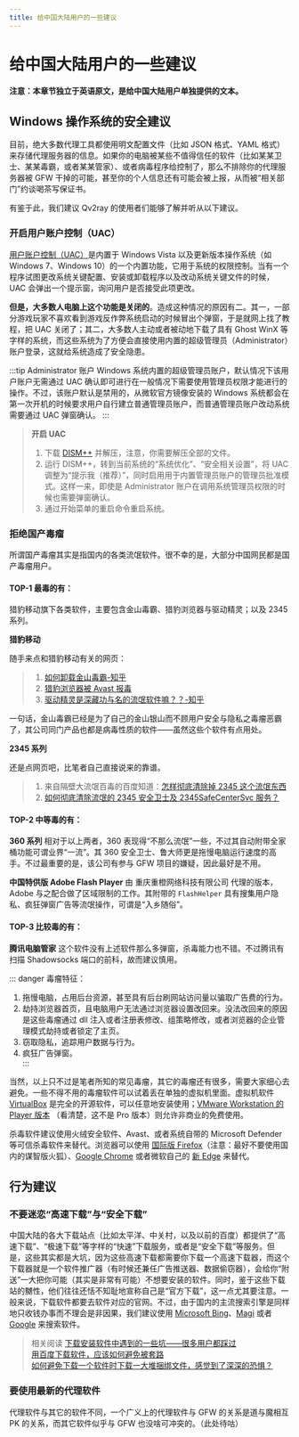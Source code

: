 ```yaml
---
title: 给中国大陆用户的一些建议
---
```


# 给中国大陆用户的一些建议

**注意：本章节独立于英语原文，是给中国大陆用户单独提供的文本。**

## Windows 操作系统的安全建议

目前，绝大多数代理工具都使用明文配置文件（比如 JSON 格式、YAML 格式）来存储代理服务器的信息。如果你的电脑被某些不值得信任的软件（比如某某卫士、某某毒霸，或者某某管家）、或者病毒程序给控制了，那么不排除你的代理服务器被 GFW 干掉的可能，甚至你的个人信息还有可能会被上报，从而被“相关部门”约谈喝茶写保证书。

有鉴于此，我们建议 Qv2ray 的使用者们能够了解并听从以下建议。

### 开启用户账户控制（UAC）

[用户账户控制（UAC）](https://zh.wikipedia.org/wiki/%E4%BD%BF%E7%94%A8%E8%80%85%E5%B8%B3%E6%88%B6%E6%8E%A7%E5%88%B6)是内置于 Windows Vista 以及更新版本操作系统（如 Windows 7、Windows 10）的一个内置功能，它用于系统的权限控制。当有一个程序试图更改系统关键配置、安装或卸载程序以及改动系统关键文件的时候，UAC 会弹出一个提示窗，询问用户是否接受此项更改。

**但是，大多数人电脑上这个功能是关闭的**。造成这种情况的原因有二。其一，一部分游戏玩家不喜欢看到游戏反作弊系统启动的时候冒出个弹窗，于是就网上找了教程，把 UAC 关闭了；其二，大多数人主动或者被动地下载了具有 Ghost WinX 等字样的系统，而这些系统为了方便会直接使用内置的超级管理员（Administrator）账户登录，这就给系统造成了安全隐患。

:::tip Administrator 账户
Windows 系统内置的超级管理员账户，默认情况下该用户账户无需通过 UAC 确认即可进行在一般情况下需要使用管理员权限才能进行的操作。不过，该账户默认是禁用的，从微软官方镜像安装的 Windows 系统都会在第一次开机的时候要求用户自行建立普通管理员账户，而普通管理员账户改动系统需要通过 UAC 弹窗确认。
:::

> **开启 UAC**
> 1. 下载 [DISM++](https://github.com/Chuyu-Team/Dism-Multi-language/releases/) 并解压，注意，你需要解压全部的文件。
> 2. 运行 DISM++，转到当前系统的“系统优化”、“安全相关设置”，将 UAC 调整为“提示我（推荐）”，同时启用用于内置管理员账户的管理员批准模式。这样一来，即使是 Administrator 账户在调用系统管理员权限的时候也需要弹窗确认。
> 3. 通过开始菜单的重启命令重启系统。

### 拒绝国产毒瘤

所谓国产毒瘤其实是指国内的各类流氓软件。很不幸的是，大部分中国网民都是国产毒瘤用户。

#### TOP-1 最毒的有：

猎豹移动旗下各类软件，主要包含金山毒霸、猎豹浏览器与驱动精灵；以及 2345 系列。

**猎豹移动**

随手来点和猎豹移动有关的网页：

> 1. [如何卸载金山毒霸-知乎](https://www.zhihu.com/question/35558854/answers/updated)
> 2. [猎豹浏览器被 Avast 报毒](http://bbs.duba.net/thread-4191273995-1-1.html)
> 3. [驱动精灵是深藏功与名的流氓软件嘛？？-知乎](https://www.zhihu.com/question/26615909)

一句话，金山毒霸已经是为了自己的金山银山而不顾用户安全与隐私之毒瘤恶霸了，其公司同门产品也都是病毒性质的软件——虽然这些个软件有点用处。

**2345 系列**

还是点网页吧，比笔者自己直接说来的靠谱。

> 1. 来自隔壁大流氓百毒的百度知道：[怎样彻底清除掉 2345 这个流氓东西](https://zhidao.baidu.com/question/1987716033979854587.html)
> 2. [如何彻底清除流氓的 2345 安全卫士及 2345SafeCenterSvc 服务？](https://blog.csdn.net/u010098138/article/details/102798992)

#### TOP-2 中等毒的有：

**360 系列**
相对于以上两者，360 表现得“不那么流氓”一些，不过其自动附带全家桶功能可谓业界“一流”。其 360 安全卫士、鲁大师更是拖慢电脑运行速度的高手。不过最重要的是，该公司有参与 GFW 项目的嫌疑，因此最好是不用。

**中国特供版 Adobe Flash Player**
由 重庆重橙网络科技有限公司 代理的版本，Adobe 与之配合做了区域限制的工作。其附带的 `FlashHelper` 具有搜集用户隐私、疯狂弹窗广告等流氓操作，可谓是“入乡随俗”。

#### TOP-3 比较毒的有：

**腾讯电脑管家**
这个软件没有上述软件那么多弹窗，杀毒能力也不错。不过腾讯有扫描 Shadowsocks 端口的前科，故而建议慎用。

::: danger 毒瘤特征：
1. 拖慢电脑，占用后台资源，甚至具有后台刷网站访问量以骗取广告费的行为。  
2. 劫持浏览器首页，且电脑用户无法通过浏览器设置改回来。没法改回来的原因是这些毒瘤通过 dll 注入或者注册表修改、组策略修改，或者浏览器的企业管理模式劫持或者锁定了主页。  
3. 窃取隐私，追踪用户数据与行为。
4. 疯狂广告弹窗。  
:::

当然，以上只不过是笔者所知的常见毒瘤，其它的毒瘤还有很多，需要大家细心去避免。一些不得不用的毒瘤软件可以试着丢在单独的虚拟机里面。虚拟机软件 [VirtualBox](https://www.virtualbox.org/) 是完全的开源软件，可以任意地安装使用；[VMware Workstation 的 Player 版本](https://www.vmware.com/cn/products/workstation-player/workstation-player-evaluation.html) （看清楚，这不是 Pro 版本）则允许非商业的免费使用。

杀毒软件建议使用火绒安全软件、Avast、或者系统自带的 Microsoft Defender 等可信杀毒软件来替代。浏览器可以使用 [国际版 Firefox](http://getfirefox.org)（注意：最好不要使用国内的谋智版火狐）、[Google Chrome](https://www.google.cn/chrome) 或者微软自己的 [新 Edge](https://www.microsoft.com/en-us/edge) 来替代。

## 行为建议

### 不要迷恋“高速下载”与“安全下载”

中国大陆的各大下载站点（比如太平洋、中关村，以及以前的百度）都提供了“高速下载”、“极速下载”等字样的“快速”下载服务，或者是“安全下载”等服务。但是，这些其实都是大坑，因为这些高速下载都需要你下载一个高速下载器，而这个下载器就是一个软件推广器（有时候还兼任广告推送器、数据偷窃器），会给你“附送”一大把你可能（其实是非常有可能）不想要安装的软件。同时，鉴于这些下载站的嬲性，他们往往还恬不知耻地宣称自己是“官方下载”，这一点尤其要注意。一般来说，下载软件都要去软件对应的官网。不过，由于国内的主流搜索引擎是同样地只收钱办事而不理会是非因果，我们建议使用 [Microsoft Bing](https://www.bing.com)、[Magi](https://magi.com/) 或者 [Google](https://www.google.com) 来搜索软件。

>相关阅读
>[下载安装软件中遇到的一些坑——很多用户都踩过](https://www.dcdapp.com/article/6650414698405560839)  
>[用百度下载软件，应该如何避免被套路](https://zhuanlan.zhihu.com/p/44237432)  
>[如何避免下载一个软件时下载一大堆捆绑文件，感觉到了深深的恐惧？](https://www.zhihu.com/question/272002712)  

### 要使用最新的代理软件

代理软件与其它的软件不同，一个广义上的代理软件与 GFW 的关系是道与魔相互 PK 的关系，而其它软件似乎与 GFW 也没啥可冲突的。（此处待咕）
